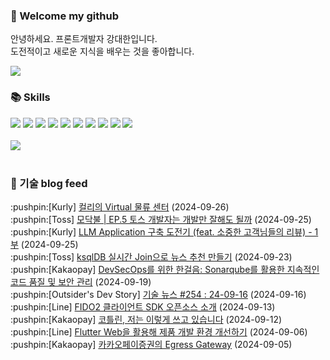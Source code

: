 ### 👋 Welcome my github

안녕하세요. 프론트개발자 강대한입니다.
<br>
도전적이고 새로운 지식을 배우는 것을 좋아합니다.

<!--
![header](https://capsule-render.vercel.app/api?type=Waving&color=auto&height=300&section=header&text=Welcome&fontAlignY=40&desc=KangDaeHan%20github%20&descSize=20&descAlignY=55&animation=fadeIn&fontSize=90)

**KangDaeHan/KangDaeHan** is a ✨ _special_ ✨ repository because its `README.md` (this file) appears on your GitHub profile.

Here are some ideas to get you started:

- 🔭 I’m currently working on ...
- 🌱 I’m currently learning ...
- 👯 I’m looking to collaborate on ...
- 🤔 I’m looking for help with ...
- 💬 Ask me about ...
- 📫 How to reach me: ...
- 😄 Pronouns: ...
- ⚡ Fun fact: ...
-->

<a href="https://twinfamily.github.io" target="_blank"><img src="https://img.shields.io/badge/Blog-121D33?style=flat-square&logo=blogger&logoColor=ffffff"/></a>

### :books: Skills
<a href="#" target="_blank"><img src="https://img.shields.io/badge/React-61DAFB?style=flat-square&logo=react&logoColor=ffffff"/></a>
<a href="#" target="_blank"><img src="https://img.shields.io/badge/Html5-E34F26?style=flat-square&logo=html5&logoColor=ffffff"/></a>
<a href="#" target="_blank"><img src="https://img.shields.io/badge/Javascript-F7DF1E?style=flat-square&logo=javascript&logoColor=ffffff"/></a>
<a href="#" target="_blank"><img src="https://img.shields.io/badge/Cssmodules-000000?style=flat-square&logo=cssmodules&logoColor=ffffff"/></a>
<a href="#" target="_blank"><img src="https://img.shields.io/badge/Node.js-339933?style=flat-square&logo=nodedotjs&logoColor=ffffff"/></a>
<a href="#" target="_blank"><img src="https://img.shields.io/badge/Typescript-3178C6?style=flat-square&logo=typescript&logoColor=ffffff"/></a>
<a href="#" target="_blank"><img src="https://img.shields.io/badge/Git-F05032?style=flat-square&logo=git&logoColor=ffffff"/></a>
<a href="#" target="_blank"><img src="https://img.shields.io/badge/Gitlab-FC6D26?style=flat-square&logo=gitlab&logoColor=ffffff"/></a>
<a href="#" target="_blank"><img src="https://img.shields.io/badge/Webpack-8DD6F9?style=flat-square&logo=webpack&logoColor=ffffff"/></a>
<a href="#" target="_blank"><img src="https://img.shields.io/badge/Vite-646CFF?style=flat-square&logo=vite&logoColor=ffffff"/></a>
<br><br>
<img src="https://github-readme-stats.vercel.app/api/top-langs/?username=KangDaeHan&layout=compact">
<br><br>
### :round_pushpin: 기술 blog feed
<!-- BLOG-POST-LIST:START --><div>:pushpin:[Kurly] <a target="_blank" href="http://thefarmersfront.github.io/blog/picking-simulation/">컬리의 Virtual 물류 센터</a> (2024-09-26)</div><div>:pushpin:[Toss] <a target="_blank" href="https://toss.tech/article/firesidechat_frontend_5">모닥불 | EP.5 토스 개발자는 개발만 잘해도 될까</a> (2024-09-25)</div><div>:pushpin:[Kurly] <a target="_blank" href="http://thefarmersfront.github.io/blog/2024-review-llm-application/">LLM Application 구축 도전기 &lpar;feat. 소중한 고객님들의 리뷰&rpar; - 1부</a> (2024-09-25)</div><div>:pushpin:[Toss] <a target="_blank" href="https://toss.tech/article/ksqldb-realtime-data-2">ksqlDB 실시간 Join으로 뉴스 추천 만들기</a> (2024-09-23)</div><div>:pushpin:[Kakaopay] <a target="_blank" href="https://tech.kakaopay.com/post/devsecops_sonarqube/">DevSecOps를 위한 한걸음: Sonarqube를 활용한 지속적인 코드 품질 및 보안 관리</a> (2024-09-19)</div><div>:pushpin:[Outsider's Dev Story] <a target="_blank" href="https://blog.outsider.ne.kr/1734">기술 뉴스 #254 : 24-09-16</a> (2024-09-16)</div><div>:pushpin:[Line] <a target="_blank" href="https://techblog.lycorp.co.jp/ko/introducing-fido2-client-sdk-open-source">FIDO2 클라이언트 SDK 오픈소스 소개</a> (2024-09-13)</div><div>:pushpin:[Kakaopay] <a target="_blank" href="https://tech.kakaopay.com/post/katfun-joy-kotlin/">코틀린, 저는 이렇게 쓰고 있습니다</a> (2024-09-12)</div><div>:pushpin:[Line] <a target="_blank" href="https://techblog.lycorp.co.jp/ko/improve-development-experience-with-flutter-web">Flutter Web을 활용해 제품 개발 환경 개선하기</a> (2024-09-06)</div><div>:pushpin:[Kakaopay] <a target="_blank" href="https://tech.kakaopay.com/post/cilium-egress-gateway/">카카오페이증권의 Egress Gateway</a> (2024-09-05)</div><!-- BLOG-POST-LIST:END -->

<!-- ![Anurag's GitHub stats](https://github-readme-stats.vercel.app/api?username=KangDaeHan&show_icons=true&theme=radical) -->
